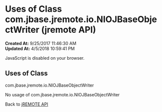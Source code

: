 # Uses of Class com.jbase.jremote.io.NIOJBaseObjectWriter (jremote API)

**Created At:** 9/25/2017 11:46:30 AM  
**Updated At:** 4/5/2018 10:59:41 PM  

<script type="text/javascript"><!--
    try {
        if (location.href.indexOf('is-external=true') == -1) {
            parent.document.title="Uses of Class com.jbase.jremote.io.NIOJBaseObjectWriter (jremote   API)";
        }
    }
    catch(err) {
    }
//--></script><noscript><div>JavaScript is disabled on your browser.</div></noscript><!-- ========= START OF TOP NAVBAR ======= -->
<!--   -->

<script type="text/javascript"><!--
  allClassesLink = document.getElementById("allclasses_navbar_top");
  if(window==top) {
    allClassesLink.style.display = "block";
  }
  else {
    allClassesLink.style.display = "none";
  }
  //--></script>
<!--   -->
<!-- ========= END OF TOP NAVBAR ========= -->
## Uses of Class
com.jbase.jremote.io.NIOJBaseObjectWriter

No usage of com.jbase.jremote.io.NIOJBaseObjectWriter
<!-- ======= START OF BOTTOM NAVBAR ====== -->
<!--   -->


Back to [jREMOTE API](com_jbase_jremote_package-summary)
